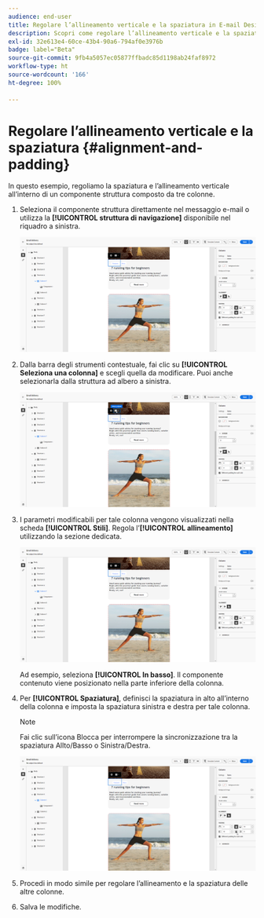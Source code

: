 ```yaml
---
audience: end-user
title: Regolare l’allineamento verticale e la spaziatura in E-mail Designer
description: Scopri come regolare l’allineamento verticale e la spaziatura
exl-id: 32e613e4-60ce-43b4-90a6-794af0e3976b
badge: label="Beta"
source-git-commit: 9fb4a5057ec05877ffbadc85d1198ab24faf8972
workflow-type: ht
source-wordcount: '166'
ht-degree: 100%

---
```



# Regolare l’allineamento verticale e la spaziatura {#alignment-and-padding}

In questo esempio, regoliamo la spaziatura e l’allineamento verticale all’interno di un componente struttura composto da tre colonne.

1. Seleziona il componente struttura direttamente nel messaggio e-mail o utilizza la **[!UICONTROL struttura di navigazione]** disponibile nel riquadro a sinistra.

   ![](assets/alignment_1.png)

1. Dalla barra degli strumenti contestuale, fai clic su **[!UICONTROL Seleziona una colonna]** e scegli quella da modificare. Puoi anche selezionarla dalla struttura ad albero a sinistra.

   ![](assets/alignment_2.png)

1. I parametri modificabili per tale colonna vengono visualizzati nella scheda **[!UICONTROL Stili]**. Regola l’**[!UICONTROL allineamento]** utilizzando la sezione dedicata.

   ![](assets/alignment_3.png)

   Ad esempio, seleziona **[!UICONTROL In basso]**. Il componente contenuto viene posizionato nella parte inferiore della colonna.

1. Per **[!UICONTROL Spaziatura]**, definisci la spaziatura in alto all’interno della colonna e imposta la spaziatura sinistra e destra per tale colonna.

   >[!NOTE]
   >
   >Fai clic sull’icona Blocca per interrompere la sincronizzazione tra la spaziatura Allto/Basso o Sinistra/Destra.

   ![](assets/alignment_4.png)

1. Procedi in modo simile per regolare l’allineamento e la spaziatura delle altre colonne.

1. Salva le modifiche.
